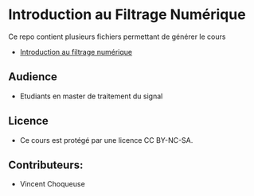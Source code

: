 # Introduction au Filtrage Numérique

Ce repo contient plusieurs fichiers permettant de générer le cours 

* [Introduction au filtrage numérique](https://github.com/vincentchoqueuse/Introduction-au-Filtrage-Numerique/blob/master/filtrage.pdf)

## Audience

* Etudiants en master de traitement du signal

## Licence

* Ce cours est protégé par une licence CC BY-NC-SA. 


## Contributeurs:

* Vincent Choqueuse

